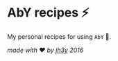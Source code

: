 # AbY recipes :zap:

My personal recipes for using `AbY` :rabbit:.

_made with :heart: by [jh3y](twitter.com/_jh3y) 2016_
